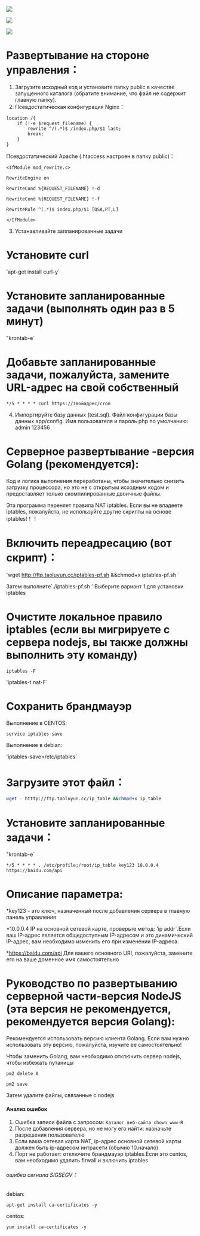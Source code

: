 ![](https://raw.githubusercontent.com/Git-Lofter/rules-panel/master/img/01.png )

![](https://raw.githubusercontent.com/Git-Lofter/rules-panel/master/img/02.png )

![](https://raw.githubusercontent.com/Git-Lofter/rules-panel/master/img/03.png )

# Развертывание на стороне управления：

1. Загрузите исходный код и установите папку public в качестве запущенного каталога (обратите внимание, что файл не содержит главную папку).
2. Псевдостатическая конфигурация Nginx：

```
location /{     
    if (!-e $request_filename) {       
        rewrite ^/(.*)$ /index.php/$1 last;       
        break;     
    }    
}
```

Псевдостатический Apache (.htaccess настроен в папку public)：

```
<IfModule mod_rewrite.c>

RewriteEngine on

RewriteCond %{REQUEST_FILENAME} !-d

RewriteCond %{REQUEST_FILENAME} !-f

RewriteRule ^(.*)$ index.php/$1 [QSA,PT,L]

</IfModule>
```

3. Устанавливайте запланированные задачи

# Установите curl

'apt-get install curl-y`

# Установите запланированные задачи (выполнять один раз в 5 минут)

"krontab-e`

# Добавьте запланированные задачи, пожалуйста, замените URL-адрес на свой собственный

`*/5 * * * * curl https://твойадрес/cron`

4. Импортируйте базу данных (test.sql). Файл конфигурации базы данных app/config. Имя пользователя и пароль php по умолчанию: admin 123456

# Серверное развертывание -версия Golang (рекомендуется):

Код и логика выполнения переработаны, чтобы значительно снизить загрузку процессора, но это не с открытым исходным кодом и предоставляет только скомпилированные двоичные файлы.

Эта программа переняет правила NAT iptables. Если вы не владеете iptables, пожалуйста, не используйте другие скрипты на основе iptables!！！

# Включить переадресацию (вот скрипт)：

'wget http://ftp.taoluyun.cc/iptables-pf.sh &&chmod+x iptables-pf.sh `

Затем выполните`./iptables-pf.sh ' Выберите вариант 1 для установки iptables

# Очистите локальное правило iptables (если вы мигрируете с сервера nodejs, вы также должны выполнить эту команду)

`iptables -F`

'iptables-t nat-F`

# Сохранить брандмауэр

Выполнение в CENTOS:

`service iptables save`

Выполнение в debian:

'iptables-save>/etc/iptables`

# Загрузите этот файл：

```bash
wget - htttp://ftp.taoluyun.cc/ip_table &&chmod+x ip_table
```

# Установите запланированные задачи：

"krontab-e`

`*/5 * * * * . /etc/profile;/root/ip_table key123 10.0.0.4 https://baidu.com/api`

# Описание параметра:


*key123 - это ключ, назначенный после добавления сервера в главную панель управления

*10.0.0.4 IP на основной сетевой карте, проверьте метод: 'ip addr`.Если ваш IP-адрес является общедоступным IP-адресом и это динамический IP-адрес, вам необходимо изменить его при изменении IP-адреса.

*https://baidu.com/api Для вашего основного URI, пожалуйста, замените его на ваше доменное имя самостоятельно

# Руководство по развертыванию серверной части-версия NodeJS (эта версия не рекомендуется, рекомендуется версия Golang):

Рекомендуется использовать версию клиента Golang. Если вам нужно использовать эту версию, пожалуйста, изучите ее самостоятельно!

Чтобы заменить Golang, вам необходимо отключить сервер nodejs, чтобы избежать путаницы

`pm2 delete 0`

`pm2 save`

Затем удалите файлы, связанные с nodejs


#### Анализ ошибок

1. Ошибка записи файла с запросом: `Каталог веб-сайта chown www-R`
2. После добавления сервера, но не могу его найти: назначьте разрешения пользователю
3. Если ваша сетевая карта NAT, ip-адрес основной сетевой карты должен быть ip-адресом интрасети (обычно 10.начало)
4. Порт не работает: отключите брандмауэр iptables.Если это centos, вам необходимо удалить firwall и включить iptables

###### ошибка сигнала SIGSEGV：

debian:
```shell
apt-get install ca-certificates -y
```
centos:
```shell
yum install ca-certificates -y
```
